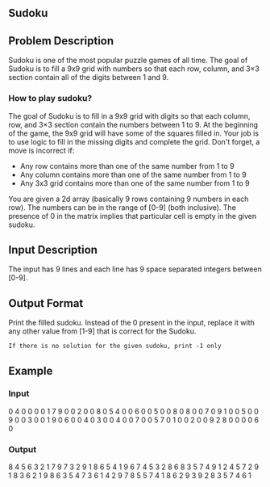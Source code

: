 ## Sudoku 

## Problem Description
Sudoku is one of the most popular puzzle games of all time. The goal of Sudoku is to fill a 9x9 grid with numbers so that each row, column, and 3×3 section contain all of the digits between 1 and 9.

### How to play sudoku?
The goal of Sudoku is to fill in a 9x9 grid with digits so that each column, row, and 3×3 section contain the numbers between 1 to 9. At the beginning of the game, the 9x9 grid will have some of the squares filled in. Your job is to use logic to fill in the missing digits and complete the grid. Don't forget, a move is incorrect if:   

- Any row contains more than one of the same number from 1 to 9
- Any column contains more than one of the same number from 1 to 9
- Any 3x3 grid contains more than one of the same number from 1 to 9   

You are given a 2d array (basically 9 rows containing 9 numbers in each row). The numbers can be in the range of [0-9] (both inclusive). The presence of 0 in the matrix implies that particular cell is empty in the given sudoku.

## Input Description
The input has 9 lines and each line has 9 space separated integers between [0-9].

## Output Format
Print the filled sudoku. Instead of the 0 present in the input, replace it with any other value from [1-9] that is correct for the Sudoku.

`If there is no solution for the given sudoku, print -1 only`

## Example 
### Input 
0 4 0 0 0 0 1 7 9 
0 0 2 0 0 8 0 5 4 
0 0 6 0 0 5 0 0 8 
0 8 0 0 7 0 9 1 0 
0 5 0 0 9 0 0 3 0 
0 1 9 0 6 0 0 4 0 
3 0 0 4 0 0 7 0 0 
5 7 0 1 0 0 2 0 0 
9 2 8 0 0 0 0 6 0

### Output 
8 4 5 6 3 2 1 7 9 
7 3 2 9 1 8 6 5 4 
1 9 6 7 4 5 3 2 8 
6 8 3 5 7 4 9 1 2 
4 5 7 2 9 1 8 3 6 
2 1 9 8 6 3 5 4 7 
3 6 1 4 2 9 7 8 5 
5 7 4 1 8 6 2 9 3 
9 2 8 3 5 7 4 6 1 

